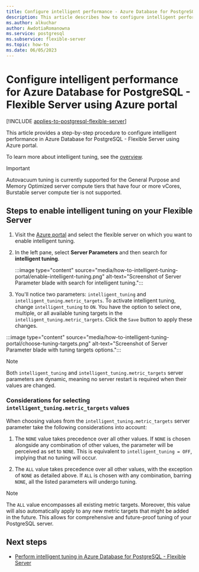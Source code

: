 ```yaml
---
title: Configure intelligent performance - Azure Database for PostgreSQL - Flexible Server - Portal
description: This article describes how to configure intelligent performance in Azure Database for PostgreSQL Flexible Server through the Azure portal.
ms.author: alkuchar
author: AwdotiaRomanowna
ms.service: postgresql
ms.subservice: flexible-server
ms.topic: how-to
ms.date: 06/05/2023
---
```


# Configure intelligent performance for Azure Database for PostgreSQL - Flexible Server using Azure portal

[!INCLUDE [applies-to-postgresql-flexible-server](../includes/applies-to-postgresql-flexible-server.md)]

This article provides a step-by-step procedure to configure intelligent performance in Azure Database for PostgreSQL - Flexible Server using Azure portal.

To learn more about intelligent tuning, see the [overview](concepts-intelligent-tuning.md).

> [!IMPORTANT]
> Autovacuum tuning is currently supported for the General Purpose and Memory Optimized server compute tiers that have four or more vCores, Burstable server compute tier is not supported.

## Steps to enable intelligent tuning on your Flexible Server

1. Visit the [Azure portal](https://portal.azure.com/) and select the flexible server on which you want to enable intelligent tuning.

2. In the left pane, select **Server Parameters** and then search for **intelligent tuning**.
   
   :::image type="content" source="media/how-to-intelligent-tuning-portal/enable-intelligent-tuning.png" alt-text="Screenshot of Server Parameter blade with search for intelligent tuning.":::

3. You'll notice two parameters: `intelligent_tuning` and `intelligent_tuning.metric_targets`. To activate intelligent tuning, change `intelligent_tuning` to `ON`. You have the option to select one, multiple, or all available tuning targets in the `intelligent_tuning.metric_targets`. Click the `Save` button to apply these changes.

:::image type="content" source="media/how-to-intelligent-tuning-portal/choose-tuning-targets.png" alt-text="Screenshot of Server Parameter blade with tuning targets options."::: 

> [!NOTE]
> Both `intelligent_tuning` and `intelligent_tuning.metric_targets` server parameters are dynamic, meaning no server restart is required when their values are changed.

### Considerations for selecting `intelligent_tuning.metric_targets` values

When choosing values from the `intelligent_tuning.metric_targets` server parameter take the following considerations into account:

1. The `NONE` value takes precedence over all other values. If `NONE` is chosen alongside any combination of other values, the parameter will be perceived as set to `NONE`. This is equivalent to `intelligent_tuning = OFF`, implying that no tuning will occur.

2. The `ALL` value takes precedence over all other values, with the exception of `NONE` as detailed above. If `ALL` is chosen with any combination, barring `NONE`, all the listed parameters will undergo tuning. 

> [!NOTE]
> The `ALL` value encompasses all existing metric targets. Moreover, this value will also automatically apply to any new metric targets that might be added in the future. This allows for comprehensive and future-proof tuning of your PostgreSQL server.

## Next steps

- [Perform intelligent tuning in Azure Database for PostgreSQL - Flexible Server
](concepts-intelligent-tuning.md)
